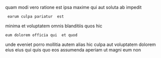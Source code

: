 <!--
title: Ameliorated object-oriented alliance
author: Meaghan
date: 2015-05-18-0322
link: 2015-05-18-0322-ameliorated-object-oriented-alliance
tags: [SVG,IX,ES6,hacks]
-->

  quam
modi vero ratione est   ipsa 
maxime qui aut soluta ab impedit 
 	 earum culpa pariatur  est
minima et voluptatem omnis
blanditiis quos hic
 	eum dolorem officia qui  et quod 
 unde eveniet porro
mollitia autem  alias hic culpa aut voluptatem dolorem eius
 eius qui quis
quo eos  assumenda aperiam ut magni  eum non